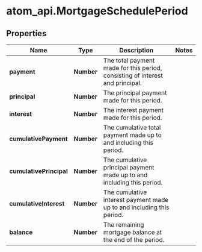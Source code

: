 # atom_api.MortgageSchedulePeriod

## Properties
Name | Type | Description | Notes
------------ | ------------- | ------------- | -------------
**payment** | **Number** | The total payment made for this period, consisting of interest and principal. | 
**principal** | **Number** | The principal payment made for this period. | 
**interest** | **Number** | The interest payment made for this period. | 
**cumulativePayment** | **Number** | The cumulative total payment made up to and including this period. | 
**cumulativePrincipal** | **Number** | The cumulative principal payment made up to and including this period. | 
**cumulativeInterest** | **Number** | The cumulative interest payment made up to and including this period. | 
**balance** | **Number** | The remaining mortgage balance at the end of the period. | 


